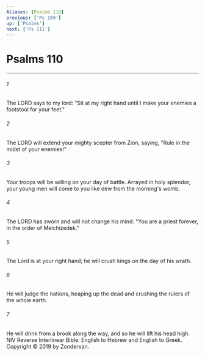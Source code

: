 ```yaml
---
Aliases: [Psalms 110]
previous: ['Ps 109']
up: ['Psalms']
next: ['Ps 111']
---
```

# Psalms 110

***


###### 1 
The LORD says to my lord: "Sit at my right hand until I make your enemies a footstool for your feet." 

###### 2 
The LORD will extend your mighty scepter from Zion, saying, "Rule in the midst of your enemies!" 

###### 3 
Your troops will be willing on your day of battle. Arrayed in holy splendor, your young men will come to you like dew from the morning's womb. 

###### 4 
The LORD has sworn and will not change his mind: "You are a priest forever, in the order of Melchizedek." 

###### 5 
The Lord is at your right hand; he will crush kings on the day of his wrath. 

###### 6 
He will judge the nations, heaping up the dead and crushing the rulers of the whole earth. 

###### 7 
He will drink from a brook along the way, and so he will lift his head high. NIV Reverse Interlinear Bible: English to Hebrew and English to Greek. Copyright © 2019 by Zondervan.
